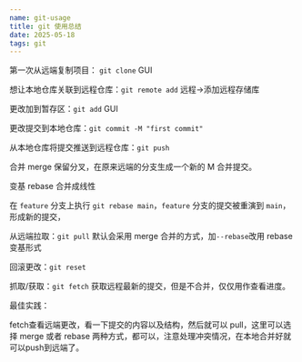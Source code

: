 ```yaml
---
name: git-usage
title: git 使用总结
date: 2025-05-18
tags: git
---
```




第一次从远端复制项目： `git clone` GUI

想让本地仓库关联到远程仓库：`git remote add` 远程->添加远程存储库

更改加到暂存区：`git add`   GUI

更改提交到本地仓库：`git commit -M "first commit"`

从本地仓库将提交推送到远程仓库：`git push`

合并 merge 保留分叉，在原来远端的分支生成一个新的 M 合并提交。

变基 rebase 合并成线性

在 `feature` 分支上执行 `git rebase main`，`feature` 分支的提交被重演到 `main`，形成新的提交，

从远端拉取：`git pull` 默认会采用 merge 合并的方式，加`--rebase`改用 rebase 变基形式

回滚更改：`git reset`

抓取/获取：`git fetch` 获取远程最新的提交，但是不合并，仅仅用作查看进度。



最佳实践：

fetch查看远端更改，看一下提交的内容以及结构，然后就可以 pull，这里可以选择 merge 或者 rebase 两种方式，都可以，注意处理冲突情况，在本地合并好就可以push到远端了。